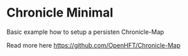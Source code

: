 Chronicle Minimal 
====================

Basic example how to setup a persisten Chronicle-Map 

Read more here https://github.com/OpenHFT/Chronicle-Map

